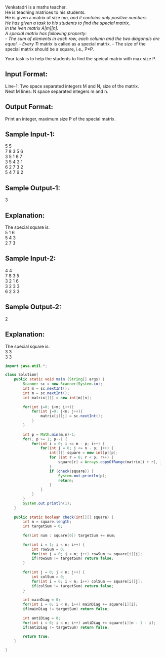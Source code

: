 Venkatadri is a maths teacher.<br/>
He is teaching matrices to his students.<br/>
He is given a matrix of size m*n, and it contains only positive numbers.<br/>
He has given a task to his students to find the special matrix, <br/>
in the iven matrix A[m][n].<br/>
A special matrix has following property:<br/>
	- The sum of elements in each row, each column and the two diagonals are equal.
	- Every 1*1 matrix is called as a special matrix.
	- The size of the special matrix should be a square, i.e., P*P.

Your task is to help the students to find the speical matrix  with max size P.<br/>


Input Format:
-------------
Line-1: Two space separated integers M and N, size of the matrix.<br/>
Next M lines: N space separated integers m and n.<br/>

Output Format:
--------------
Print an integer, maximum size P of the special matrix.<br/>


Sample Input-1:
---------------
5 5<br/>
7 8 3 5 6<br/>
3 5 1 6 7<br/>
3 5 4 3 1<br/>
6 2 7 3 2<br/>
5 4 7 6 2<br/>

Sample Output-1:
----------------
3<br/>

Explanation:
------------
The special square is:<br/>
5 1 6<br/>
5 4 3<br/>
2 7 3<br/>


Sample Input-2:
---------------
4 4<br/>
7 8 3 5<br/>
3 2 1 6<br/>
3 2 3 3<br/>
6 2 3 3<br/>

Sample Output-2:
----------------
2<br/>

Explanation:
------------
The special square is:<br/>
3 3<br/>
3 3<br/>

```java
import java.util.*;

class Solution{
    public static void main (String[] args) {
        Scanner sc = new Scanner(System.in);
        int m = sc.nextInt();
        int n = sc.nextInt();
        int matrix[][] = new int[m][n];
        
        for(int i=0; i<m; i++){
            for(int j=0; j<n; j++){
                matrix[i][j] = sc.nextInt();
            }
        }
        
        int p = Math.min(m,n)-1;
        for(; p >= 1; p--) {
            for(int i = 0; i <= m - p; i++) {
                for(int j = 0; j <= n - p; j++) {
                    int[][] square = new int[p][p];
                    for (int r = 0; r < p; r++) {
                        square[r] = Arrays.copyOfRange(matrix[i + r], j, j + p);
                    }
                    if (check(square)) {
                        System.out.println(p);
                        return;
                    }
                }
            }
        }
        System.out.println(1);
    }
    
    public static boolean check(int[][] square) {
        int n = square.length;
        int targetSum = 0;
        
        for(int num : square[0]) targetSum += num;
        
        for(int i = 1; i < n; i++) {
            int rowSum = 0;
            for(int j = 0; j < n; j++) rowSum += square[i][j];
            if(rowSum != targetSum) return false;
        }
        
        for(int j = 0; j < n; j++) {
            int colSum = 0;
            for(int i = 0; i < n; i++) colSum += square[i][j];
            if(colSum != targetSum) return false;
        }
        
        int mainDiag = 0;
        for(int i = 0; i < n; i++) mainDiag += square[i][i];
        if(mainDiag != targetSum) return false;
        
        int antiDiag = 0;
        for(int i = 0; i < n; i++) antiDiag += square[i][n - 1 - i];
        if(antiDiag != targetSum) return false;
    
        return true;
    }

}
```
